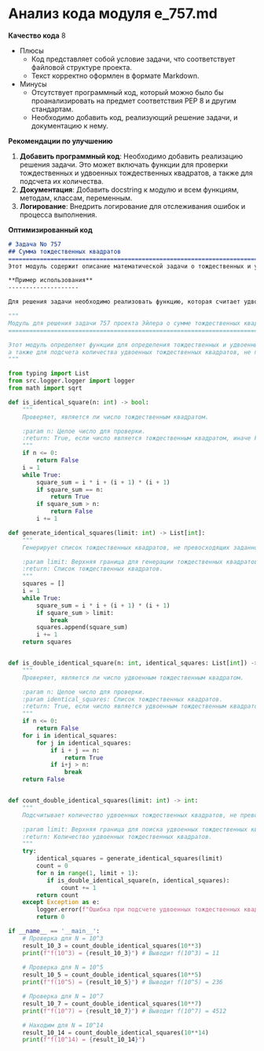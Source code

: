 # Анализ кода модуля e_757.md

**Качество кода**
8
-  Плюсы
    - Код представляет собой условие задачи, что соответствует файловой структуре проекта.
    -  Текст корректно оформлен в формате Markdown.
-  Минусы
    - Отсутствует программный код, который можно было бы проанализировать на предмет соответствия PEP 8 и другим стандартам.
    - Необходимо добавить код, реализующий решение задачи, и документацию к нему.

**Рекомендации по улучшению**

1.  **Добавить программный код**: Необходимо добавить реализацию решения задачи. Это может включать функции для проверки тождественных и удвоенных тождественных квадратов, а также для подсчета их количества.
2.  **Документация**: Добавить docstring к модулю и всем функциям, методам, классам, переменным.
3.  **Логирование**: Внедрить логирование для отслеживания ошибок и процесса выполнения.

**Оптимизированный код**

```markdown
# Задача No 757
## Сумма тождественных квадратов
=========================================================================================
Этот модуль содержит описание математической задачи о тождественных и удвоенных тождественных квадратах, а также предоставлят реализацию решения задачи.

**Пример использования**
--------------------

Для решения задачи необходимо реализовать функцию, которая считает удвоенные тождественные квадраты, не превосходящие заданного числа `N`.
```

```python
"""
Модуль для решения задачи 757 проекта Эйлера о сумме тождественных квадратов.
=========================================================================================

Этот модуль определяет функции для определения тождественных и удвоенных тождественных квадратов,
а также для подсчета количества удвоенных тождественных квадратов, не превосходящих заданного числа.
"""

from typing import List
from src.logger.logger import logger
from math import sqrt

def is_identical_square(n: int) -> bool:
    """
    Проверяет, является ли число тождественным квадратом.

    :param n: Целое число для проверки.
    :return: True, если число является тождественным квадратом, иначе False.
    """
    if n <= 0:
        return False
    i = 1
    while True:
        square_sum = i * i + (i + 1) * (i + 1)
        if square_sum == n:
            return True
        if square_sum > n:
            return False
        i += 1

def generate_identical_squares(limit: int) -> List[int]:
    """
    Генерирует список тождественных квадратов, не превосходящих заданного предела.

    :param limit: Верхняя граница для генерации тождественных квадратов.
    :return: Список тождественных квадратов.
    """
    squares = []
    i = 1
    while True:
        square_sum = i * i + (i + 1) * (i + 1)
        if square_sum > limit:
            break
        squares.append(square_sum)
        i += 1
    return squares


def is_double_identical_square(n: int, identical_squares: List[int]) -> bool:
    """
    Проверяет, является ли число удвоенным тождественным квадратом.

    :param n: Целое число для проверки.
    :param identical_squares: Список тождественных квадратов.
    :return: True, если число является удвоенным тождественным квадратом, иначе False.
    """
    if n <= 0:
        return False
    for i in identical_squares:
        for j in identical_squares:
            if i + j == n:
                return True
            if i+j > n:
                break
    return False


def count_double_identical_squares(limit: int) -> int:
    """
    Подсчитывает количество удвоенных тождественных квадратов, не превосходящих заданного предела.

    :param limit: Верхняя граница для поиска удвоенных тождественных квадратов.
    :return: Количество удвоенных тождественных квадратов.
    """
    try:
        identical_squares = generate_identical_squares(limit)
        count = 0
        for n in range(1, limit + 1):
           if is_double_identical_square(n, identical_squares):
               count += 1
        return count
    except Exception as e:
        logger.error(f"Ошибка при подсчете удвоенных тождественных квадратов: {e}")
        return 0

if __name__ == '__main__':
    # Проверка для N = 10^3
    result_10_3 = count_double_identical_squares(10**3)
    print(f"f(10^3) = {result_10_3}") # Выводит f(10^3) = 11
    
    # Проверка для N = 10^5
    result_10_5 = count_double_identical_squares(10**5)
    print(f"f(10^5) = {result_10_5}") # Выводит f(10^5) = 236

    # Проверка для N = 10^7
    result_10_7 = count_double_identical_squares(10**7)
    print(f"f(10^7) = {result_10_7}") # Выводит f(10^7) = 4512

    # Находим для N = 10^14
    result_10_14 = count_double_identical_squares(10**14)
    print(f"f(10^14) = {result_10_14}")
```